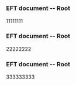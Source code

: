 ### EFT document -- Root
11111111
### EFT document -- Root
22222222
### EFT document -- Root
333333333